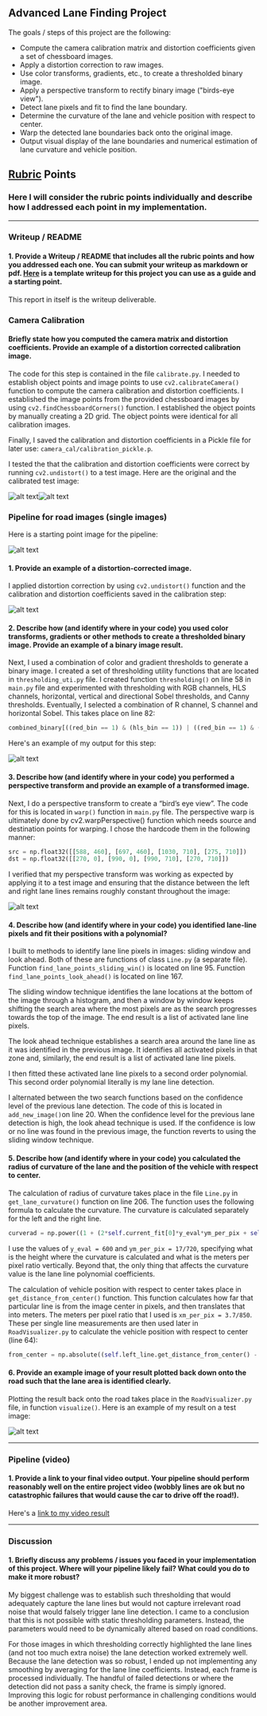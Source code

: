 ## Advanced Lane Finding Project

The goals / steps of this project are the following:

* Compute the camera calibration matrix and distortion coefficients given a set of chessboard images.
* Apply a distortion correction to raw images.
* Use color transforms, gradients, etc., to create a thresholded binary image.
* Apply a perspective transform to rectify binary image ("birds-eye view").
* Detect lane pixels and fit to find the lane boundary.
* Determine the curvature of the lane and vehicle position with respect to center.
* Warp the detected lane boundaries back onto the original image.
* Output visual display of the lane boundaries and numerical estimation of lane curvature and vehicle position.

## [Rubric][1] Points

### Here I will consider the rubric points individually and describe how I addressed each point in my implementation.  

---

### Writeup / README

#### 1. Provide a Writeup / README that includes all the rubric points and how you addressed each one.  You can submit your writeup as markdown or pdf.  [Here][2] is a template writeup for this project you can use as a guide and a starting point.  

This report in itself is the writeup deliverable.

### Camera Calibration

#### Briefly state how you computed the camera matrix and distortion coefficients. Provide an example of a distortion corrected calibration image.

The code for this step is contained in the file `calibrate.py`.  I needed to establish object points and image points to use `cv2.calibrateCamera()` function to compute the camera calibration and distortion coefficients. I established the image points from the provided chessboard images by using `cv2.findChessboardCorners()` function. I established the object points by manually creating a 2D grid. The object points were identical for all calibration images.

Finally, I saved the calibration and distortion coefficients in a Pickle file for later use: `camera_cal/calibration_pickle.p`.

I tested the that the calibration and distortion coefficients were correct by running `cv2.undistort()` to a test image. Here are the original and the calibrated test image:

![alt text][image-1]![alt text][image-2]

### Pipeline for road images (single images)

Here is a starting point image for the pipeline:

![alt text][image-3]

#### 1. Provide an example of a distortion-corrected image.

I applied distortion correction by using `cv2.undistort()` function and the calibration and distortion coefficients saved in the calibration step:  

![alt text][image-4]

#### 2. Describe how (and identify where in your code) you used color transforms, gradients or other methods to create a thresholded binary image.  Provide an example of a binary image result.

Next, I used a combination of color and gradient thresholds to generate a binary image. I created a set of thresholding utility functions that are located in `thresholding_uti.py` file. I created function `thresholding()` on line 58 in `main.py` file and experimented with thresholding with RGB channels, HLS channels, horizontal, vertical and directional Sobel thresholds, and Canny thresholds. Eventually, I selected a combination of R channel, S channel and horizontal Sobel. This takes place on line 82:

```python
combined_binary[((red_bin == 1) & (hls_bin == 1)) | ((red_bin == 1) & (sobel_bin == 1))] = 1
```

Here's an example of my output for this step:

![alt text][image-5]

#### 3. Describe how (and identify where in your code) you performed a perspective transform and provide an example of a transformed image.

Next, I do a perspective transform to create a “bird’s eye view”.  The code for this is located in `warp()` function in `main.py` file. The perspective warp is ultimately done by cv2.warpPerspective() function which needs source and destination points for warping. I chose the hardcode them in the following manner:

```python
src = np.float32([[588, 460], [697, 460], [1030, 710], [275, 710]])
dst = np.float32([[270, 0], [990, 0], [990, 710], [270, 710]])
```

I verified that my perspective transform was working as expected by applying it to a test image and ensuring that the distance between the left and right lane lines remains roughly constant throughout the image:

![alt text][image-6]

#### 4. Describe how (and identify where in your code) you identified lane-line pixels and fit their positions with a polynomial?

I built to methods to identify lane line pixels in images: sliding window and look ahead. Both of these are functions of class `Line.py` (a separate file). Function `find_lane_points_sliding_win()` is located on line 95. Function `find_lane_points_look_ahead()` is located on line 167.

The sliding window technique identifies the lane locations at the bottom of the image through a histogram, and then a window by window keeps shifting the search area where the most pixels are as the search progresses towards the top of the image. The end result is a list of activated lane line pixels.

The look ahead technique establishes a search area around the lane line as it was identified in the previous image. It identifies all activated pixels in that zone and, similarly, the end result is a list of activated lane line pixels.

I then fitted these activated lane line pixels to a second order polynomial. This second order polynomial literally is my lane line detection.

I alternated between the two search functions based on the confidence level of the previous lane detection. The code of this is located in `add_new_image()`on line 20. When the confidence level for the previous lane detection is high, the look ahead technique is used. If the confidence is low or no line was found in the previous image, the function reverts to using the sliding window technique. 

#### 5. Describe how (and identify where in your code) you calculated the radius of curvature of the lane and the position of the vehicle with respect to center.

The calculation of radius of curvature takes place in the file `Line.py` in `get_lane_curvature()` function on line 206. The function uses the following formula to calculate the curvature. The curvature is calculated separately for the left and the right line. 

```python
curverad = np.power((1 + (2*self.current_fit[0]*y_eval*ym_per_pix + self.current_fit[1])**2), 1.5)/np.absolute(2*self.current_fit[0])
```

I use the values of `y_eval = 600` and `ym_per_pix = 17/720`, specifying what is the height where the curvature is calculated and what is the meters per pixel ratio vertically. Beyond that, the only thing that affects the curvature value is the lane line polynomial coefficients. 

The calculation of vehicle position with respect to center takes place in `get_distance_from_center()` function. This function calculates how far that particular line is from the image center in pixels, and then translates that into meters. The meters per pixel ratio that I used is `xm_per_pix = 3.7/850`.  These per single line measurements are then used later in `RoadVisualizer.py` to calculate the vehicle position with respect to center (line 64):

```python
from_center = np.absolute((self.left_line.get_distance_from_center() - self.right_line.get_distance_from_center())/2)

```

#### 6. Provide an example image of your result plotted back down onto the road such that the lane area is identified clearly.

Plotting the result back onto the road takes place in the `RoadVisualizer.py` file, in function `visualize()`.  Here is an example of my result on a test image:

![alt text][image-7]

---

### Pipeline (video)

#### 1. Provide a link to your final video output.  Your pipeline should perform reasonably well on the entire project video (wobbly lines are ok but no catastrophic failures that would cause the car to drive off the road!).

Here's a [link to my video result][3]

---

### Discussion

#### 1. Briefly discuss any problems / issues you faced in your implementation of this project.  Where will your pipeline likely fail?  What could you do to make it more robust?

My biggest challenge was to establish such thresholding that would adequately capture the lane lines but would not capture irrelevant road noise that would falsely trigger lane line detection. I came to a conclusion that this is not possible with static thresholding parameters. Instead, the parameters would need to be dynamically altered based on road conditions.

For those images in which thresholding correctly highlighted the lane lines (and not too much extra noise) the lane detection worked extremely well. Because the lane detection was so robust, I ended up not implementing any smoothing by averaging for the lane line coefficients. Instead, each frame is processed individually. The handful of failed detections or where the detection did not pass a sanity check, the frame is simply ignored. Improving this logic for robust performance in challenging conditions would be another improvement area.


[1]:	https://review.udacity.com/#!/rubrics/571/view
[2]:	https://github.com/udacity/CarND-Advanced-Lane-Lines/blob/master/writeup_template.md
[3]:	./output_videos/project_video.mp4

[image-1]:	./camera_cal/calibration5.jpg "Image before calibrating"
[image-2]:	./camera_cal/test_calibration.jpg "Testing calibration"
[image-3]:	./test_images/test5.jpg "Original road image"
[image-4]:	./toutput_images/undist_test5.jpg "Undistortion applied"
[image-5]:	./output_images/thresh_test5.jpg "Thresholding applied"
[image-6]:	./output_images/warp_test5.jpg "Warping applied"
[image-7]:	./output_images/final_test5.jpg "Road info visualization applied"